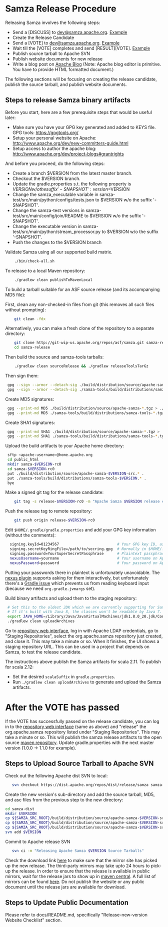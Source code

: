 # Samza Release Procedure

Releasing Samza involves the following steps:

* Send a [DISCUSS] to dev@samza.apache.org. [Example](http://mail-archives.apache.org/mod_mbox/samza-dev/201503.mbox/%3CCABYbY7dsYAQo4_6qBvmUSOF37%2BUfsHRQ3dKOJV1qHJUTetKdAA%40mail.gmail.com%3E)
* Create the Release Candidate
* Send a [VOTE] to dev@samza.apache.org. [Example](http://mail-archives.apache.org/mod_mbox/samza-dev/201503.mbox/%3CCAOErhNQsehZ8iEXsP5saKgr9qjD%3DART7-2OCWJcCbXJko9FV4A%40mail.gmail.com%3E)
* Wait till the [VOTE] completes and send [RESULT][VOTE]. [Example](http://mail-archives.apache.org/mod_mbox/samza-dev/201412.mbox/%3CCADiKvVuAkgiR7-0VBYccez96xtfV6edavdy7xc%3Drg9GCftaEsg%40mail.gmail.com%3E)
* Publish source tarball to Apache SVN
* Publish website documents for new release
* Write a blog post on [Apache Blog](https://blogs.apache.org/samza/) (Note: Apache blog editor is primitive. You have to provide HTML formatted document.)

The following sections will be focusing on creating the release candidate, publish the source tarball, and publish website documents.

## Steps to release Samza binary artifacts

Before you start, here are a few prerequisite steps that would be useful later:

   * Make sure you have your GPG key generated and added to KEYS file. GPG tools: https://gpgtools.org/
   * Setup your personal website on Apache: http://www.apache.org/dev/new-committers-guide.html
   * Setup access to author the apache blog: http://www.apache.org/dev/project-blogs#grantrights

And before you proceed, do the following steps:

   * Create a branch $VERSION from the latest master branch.
   * Checkout the $VERSION branch.
   * Update the gradle.properties s.t. the following property is $VERSION w/o the suffix '-SNAPSHOT':
      version=$VERSION
   * Change the samza_executable variable in samza-test/src/main/python/configs/tests.json to $VERSION w/o the suffix '-SNAPSHOT'.
   * Change the samza-test versions in samza-test/src/main/config/join/README to $VERSION w/o the suffix '-SNAPSHOT'.
   * Change the executable version in samza-test/src/main/python/stream_processor.py to $VERSION w/o the suffix '-SNAPSHOT'.
   * Push the changes to the $VERSION branch

Validate Samza using all our supported build matrix.

```bash
    ./bin/check-all.sh
```

To release to a local Maven repository:

```bash
    ./gradlew clean publishToMavenLocal
```

To build a tarball suitable for an ASF source release (and its accompanying MD5 file):

First, clean any non-checked-in files from git (this removes all such files without prompting):

```bash
    git clean -fdx
```

Alternatively, you can make a fresh clone of the repository to a separate directory:

```bash
    git clone http://git-wip-us.apache.org/repos/asf/samza.git samza-release
    cd samza-release
```

Then build the source and samza-tools tarballs:

```bash
    ./gradlew clean sourceRelease && ./gradlew releaseToolsTarGz
```

Then sign them:

   ```bash
    gpg --sign --armor --detach-sig ./build/distribution/source/apache-samza-*.tgz
    gpg --sign --armor --detach-sig ./samza-tools/build/distributions/samza-tools-*.tgz
   ```

Create MD5 signatures:

   ```bash
    gpg --print-md MD5 ./build/distribution/source/apache-samza-*.tgz > ./build/distribution/source/apache-samza-*.tgz.md5
    gpg --print-md MD5 ./samza-tools/build/distributions/samza-tools-*.tgz > ./samza-tools/build/distributions/samza-tools-*.tgz.md5
   ```

Create SHA1 signatures:

   ```bash
    gpg --print-md SHA1 ./build/distribution/source/apache-samza-*.tgz > ./build/distribution/source/apache-samza-*.tgz.sha1
    gpg --print-md SHA1 ./samza-tools/build/distributions/samza-tools-*.tgz > ./samza-tools/build/distributions/samza-tools-*.tgz.sha1
   ```

Upload the build artifacts to your Apache home directory:

   ```bash
    sftp <apache-username>@home.apache.org
    cd public_html
    mkdir samza-$VERSION-rc0
    cd samza-$VERSION-rc0
    put ./build/distribution/source/apache-samza-$VERSION-src.* .
    put ./samza-tools/build/distributions/samza-tools-$VERSION.* .
    bye
   ```

Make a signed git tag for the release candidate:

```bash
    git tag -s release-$VERSION-rc0 -m "Apache Samza $VERSION release candidate 0"
```

Push the release tag to remote repository:

```bash
    git push origin release-$VERSION-rc0
```

Edit `$HOME/.gradle/gradle.properties` and add your GPG key information (without the comments):

   ```bash
     signing.keyId=01234567                          # Your GPG key ID, as 8 hex digits
     signing.secretKeyRingFile=/path/to/secring.gpg  # Normally in $HOME/.gnupg/secring.gpg
     signing.password=YourSuperSecretPassphrase      # Plaintext passphrase to decrypt key
     nexusUsername=yourname                          # Your username on Apache's LDAP
     nexusPassword=password                          # Your password on Apache's LDAP
   ```

Putting your passwords there in plaintext is unfortunately unavoidable. The
[nexus plugin](https://github.com/bmuschko/gradle-nexus-plugin) supports asking
for them interactively, but unfortunately there's a
[Gradle issue](http://issues.gradle.org/browse/GRADLE-2357) which prevents us
from reading keyboard input (because we need `org.gradle.jvmargs` set).

Build binary artifacts and upload them to the staging repository:

   ```bash
    # Set this to the oldest JDK which we are currently supporting for Samza.
    # If it's built with Java 8, the classes won't be readable by Java 7.
    export JAVA_HOME=/Library/Java/JavaVirtualMachines/jdk1.8.0_20.jdk/Contents/Home
    ./gradlew clean uploadArchives
   ```

Go to [repository web interface](https://repository.apache.org/), log in with
Apache LDAP credentials, go to "Staging Repositories", select the org.apache.samza
repository just created, and close it. This may take a minute or so. When it
finishes, the UI shows a staging repository URL. This can be used in a project
that depends on Samza, to test the release candidate.

The instructions above publish the Samza artifacts for scala 2.11. To publish for scala 2.12:

* Set the desired `scalaSuffix` in `gradle.properties`.
* Run `./gradlew clean uploadArchives` to generate and upload the Samza artifacts.

# After the VOTE has passed

If the VOTE has successfully passed on the release candidate, you can log in to the  [repository web interface](https://repository.apache.org) (same as above) and "release"  the org.apache.samza repository listed under "Staging Repositories". This may take a minute or so.
This will publish the samza release artifacts to the open source [maven repository](https://repo1.maven.org/maven2).
Update gradle.properties with the next master version (1.0.0 -> 1.1.0 for example).

## Steps to Upload Source Tarball to Apache SVN

Check out the following Apache dist SVN to local:

```bash
   svn checkout https://dist.apache.org/repos/dist/release/samza samza-dist
```

Create the new version's sub-directory and add the source tarball, MD5, and asc files from the
previous step to the new directory:

   ```bash
   cd samza-dist
   mkdir $VERSION
   cp ${SAMZA_SRC_ROOT}/build/distribution/source/apache-samza-$VERSION-src.tgz $VERSION
   cp ${SAMZA_SRC_ROOT}/build/distribution/source/apache-samza-$VERSION-src.tgz.MD5 $VERSION
   cp ${SAMZA_SRC_ROOT}/build/distribution/source/apache-samza-$VERSION-src.tgz.asc $VERSION
   svn add $VERSION
   ```

Commit to Apache release SVN

```bash
   svn ci -m "Releasing Apache Samza $VERSION Source Tarballs"
```

Check the download link [here](http://www-us.apache.org/dist/samza/) to make sure that the mirror
site has picked up the new release. The third-party mirrors may take upto 24 hours to pick-up the release.
In order to ensure that the release is available in public mirrors, wait for the release jars
to show up in [maven central](http://search.maven.org/#search%7Cga%7C1%7Csamza). A full list of mirrors can be found [here](http://www.apache.org/dyn/closer.cgi).
Do not publish the website or any public document until the release jars are available for download.

## Steps to Update Public Documentation

Please refer to docs/README.md, specifically "Release-new-version Website Checklist" section.
